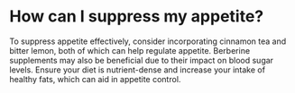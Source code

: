 # How can I suppress my appetite?

To suppress appetite effectively, consider incorporating cinnamon tea and bitter lemon, both of which can help regulate appetite. Berberine supplements may also be beneficial due to their impact on blood sugar levels. Ensure your diet is nutrient-dense and increase your intake of healthy fats, which can aid in appetite control.